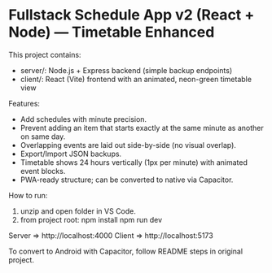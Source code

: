 # Fullstack Schedule App v2 (React + Node) — Timetable Enhanced

This project contains:
- server/: Node.js + Express backend (simple backup endpoints)
- client/: React (Vite) frontend with an animated, neon-green timetable view

Features:
- Add schedules with minute precision.
- Prevent adding an item that starts exactly at the same minute as another on same day.
- Overlapping events are laid out side-by-side (no visual overlap).
- Export/Import JSON backups.
- Timetable shows 24 hours vertically (1px per minute) with animated event blocks.
- PWA-ready structure; can be converted to native via Capacitor.

How to run:
1. unzip and open folder in VS Code.
2. from project root:
   npm install
   npm run dev

Server => http://localhost:4000
Client => http://localhost:5173

To convert to Android with Capacitor, follow README steps in original project.
